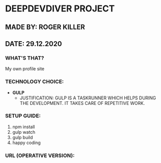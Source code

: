 DEEPDEVDIVER PROJECT
============================

## MADE BY: ROGER KILLER
## DATE: 29.12.2020

### WHAT'S THAT?
My own profile site



### TECHNOLOGY CHOICE:
- **GULP**
  - JUSTIFICATION: GULP IS A TASKRUNNER WHICH HELPS DURING THE DEVELOPMENT.
                   IT TAKES CARE OF REPETITIVE WORK.
  



### SETUP GUIDE:
1. npm install
2. gulp watch
3. gulp build
4. happy coding 


### URL (OPERATIVE VERSION):





    
    
 


 
  
  
 
